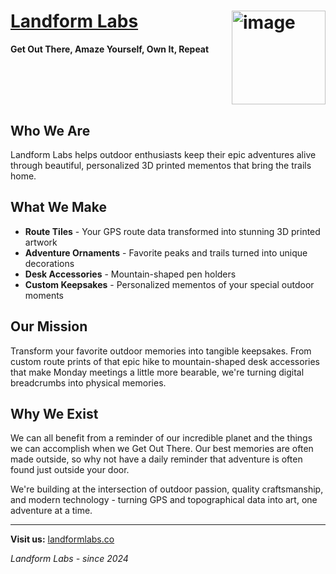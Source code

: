 # [Landform Labs](https://www.landformlabs.co) <img align = "right" width="150" height="150" alt="image" src="https://github.com/user-attachments/assets/36b824eb-f3cc-4635-abe7-079183847048" />

**Get Out There, Amaze Yourself, Own It, Repeat**

<br clear="right"/>

## Who We Are

Landform Labs helps outdoor enthusiasts keep their epic adventures alive through beautiful, personalized 3D printed mementos that bring the trails home.

## What We Make

- **Route Tiles** - Your GPS route data transformed into stunning 3D printed artwork
- **Adventure Ornaments** - Favorite peaks and trails turned into unique decorations
- **Desk Accessories** - Mountain-shaped pen holders
- **Custom Keepsakes** - Personalized mementos of your special outdoor moments

## Our Mission

Transform your favorite outdoor memories into tangible keepsakes. From custom route prints of that epic hike to mountain-shaped desk accessories that make Monday meetings a little more bearable, we're turning digital breadcrumbs into physical memories.

## Why We Exist

We can all benefit from a reminder of our incredible planet and the things we can accomplish when we Get Out There. Our best memories are often made outside, so why not have a daily reminder that adventure is often found just outside your door.

We're building at the intersection of outdoor passion, quality craftsmanship, and modern technology - turning GPS and topographical data into art, one adventure at a time.

---

**Visit us:** [landformlabs.co](https://www.landformlabs.co)

*Landform Labs - since 2024*
